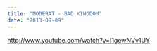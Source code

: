 ```yaml
---
title: "MODERAT - BAD KINGDOM"
date: "2013-09-09"
---
```


http://www.youtube.com/watch?v=I1gewNVv1UY
